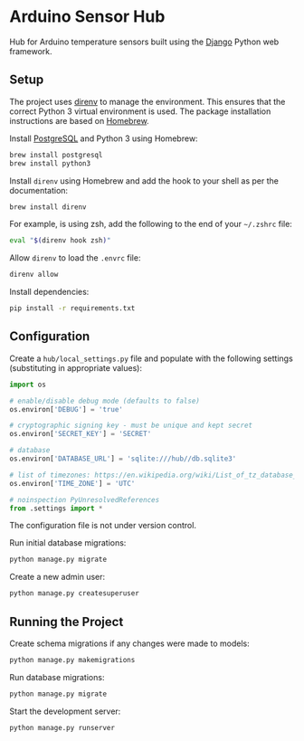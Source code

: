 # Arduino Sensor Hub

Hub for Arduino temperature sensors built using the [Django](https://www.djangoproject.com) Python web framework.


## Setup

The project uses [direnv](https://direnv.net) to manage the environment. This ensures that the correct Python 3 virtual environment is used. The package installation instructions are based on [Homebrew](http://brew.sh).

Install [PostgreSQL](https://www.postgresql.org) and Python 3 using Homebrew:

```sh
brew install postgresql
brew install python3
```

Install `direnv` using Homebrew and add the hook to your shell as per the documentation:

```sh
brew install direnv
```

For example, is using zsh, add the following to the end of your `~/.zshrc` file:

```sh
eval "$(direnv hook zsh)"
```

Allow `direnv` to load the `.envrc` file:

```sh
direnv allow
```

Install dependencies:

```sh
pip install -r requirements.txt
```


## Configuration

Create a `hub/local_settings.py` file and populate with the following settings (substituting in appropriate values):

```python
import os

# enable/disable debug mode (defaults to false)
os.environ['DEBUG'] = 'true'

# cryptographic signing key - must be unique and kept secret
os.environ['SECRET_KEY'] = 'SECRET'

# database
os.environ['DATABASE_URL'] = 'sqlite:///hub//db.sqlite3'

# list of timezones: https://en.wikipedia.org/wiki/List_of_tz_database_time_zones
os.environ['TIME_ZONE'] = 'UTC'

# noinspection PyUnresolvedReferences
from .settings import *
```

The configuration file is not under version control.

Run initial database migrations:

```sh
python manage.py migrate
```

Create a new admin user:

```sh
python manage.py createsuperuser
```


## Running the Project

Create schema migrations if any changes were made to models:

```sh
python manage.py makemigrations
```

Run database migrations:

```sh
python manage.py migrate
```

Start the development server:

```sh
python manage.py runserver
```
